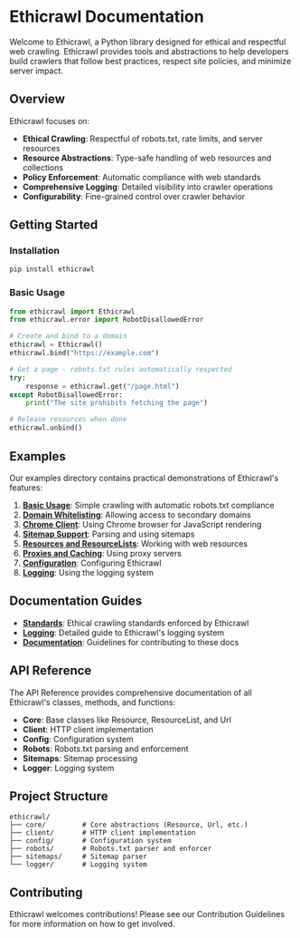 # Ethicrawl Documentation

Welcome to Ethicrawl, a Python library designed for ethical and respectful web crawling. Ethicrawl provides tools and abstractions to help developers build crawlers that follow best practices, respect site policies, and minimize server impact.

## Overview

Ethicrawl focuses on:

- **Ethical Crawling**: Respectful of robots.txt, rate limits, and server resources
- **Resource Abstractions**: Type-safe handling of web resources and collections
- **Policy Enforcement**: Automatic compliance with web standards
- **Comprehensive Logging**: Detailed visibility into crawler operations
- **Configurability**: Fine-grained control over crawler behavior

## Getting Started

### Installation

```bash
pip install ethicrawl
```

### Basic Usage

```python
from ethicrawl import Ethicrawl
from ethicrawl.error import RobotDisallowedError

# Create and bind to a domain
ethicrawl = Ethicrawl()
ethicrawl.bind("https://example.com")

# Get a page - robots.txt rules automatically respected
try:
    response = ethicrawl.get("/page.html")
except RobotDisallowedError:
    print("The site prohibits fetching the page")

# Release resources when done
ethicrawl.unbind()
```

## Examples

Our examples directory contains practical demonstrations of Ethicrawl's features:

1. **[Basic Usage](/examples/01_basic_usage.py)**: Simple crawling with automatic robots.txt compliance
2. **[Domain Whitelisting](/examples/02_whitelisting.py)**: Allowing access to secondary domains
3. **[Chrome Client](/examples/03_chrome_client.py)**: Using Chrome browser for JavaScript rendering
4. **[Sitemap Support](/examples/04_sitemap_support.py)**: Parsing and using sitemaps
5. **[Resources and ResourceLists](/examples/05_resources_and_resource_lists.py)**: Working with web resources
6. **[Proxies and Caching](/examples/06_proxies_and_caching.py)**: Using proxy servers
7. **[Configuration](/examples/07_config.py)**: Configuring Ethicrawl
8. **[Logging](/examples/08_logging.py)**: Using the logging system

## Documentation Guides

- **[Standards](/docs/standards.md)**: Ethical crawling standards enforced by Ethicrawl
- **[Logging](/docs/logging.md)**: Detailed guide to Ethicrawl's logging system
- **[Documentation](/docs/documentation.md)**: Guidelines for contributing to these docs

## API Reference

The API Reference provides comprehensive documentation of all Ethicrawl's classes, methods, and functions:

- **Core**: Base classes like Resource, ResourceList, and Url
- **Client**: HTTP client implementation
- **Config**: Configuration system
- **Robots**: Robots.txt parsing and enforcement
- **Sitemaps**: Sitemap processing
- **Logger**: Logging system

## Project Structure

```
ethicrawl/
├── core/         # Core abstractions (Resource, Url, etc.)
├── client/       # HTTP client implementation
├── config/       # Configuration system
├── robots/       # Robots.txt parser and enforcer
├── sitemaps/     # Sitemap parser
└── logger/       # Logging system
```

## Contributing

Ethicrawl welcomes contributions! Please see our Contribution Guidelines for more information on how to get involved.